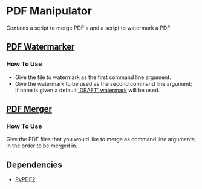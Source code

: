 # PDF Manipulator  
Contains a script to merge PDF's and a script to watermark a PDF.

## [PDF Watermarker](https://github.com/Chuset21/PDF-Merger/blob/main/pdf_watermarker.py)
### How To Use  
- Give the file to watermark as the first command line argument.
- Give the watermark to be used as the second command line argument; if none is given a default ['DRAFT' watermark](https://github.com/Chuset21/PDF-Merger/blob/main/default_watermark.pdf) will be used.

## [PDF Merger](https://github.com/Chuset21/PDF-Merger/blob/main/pdf_merger.py)
### How To Use  
Give the PDF files that you would like to merge as command line arguments, in the order to be merged in.

## Dependencies
- [PyPDF2](https://pythonhosted.org/PyPDF2/).